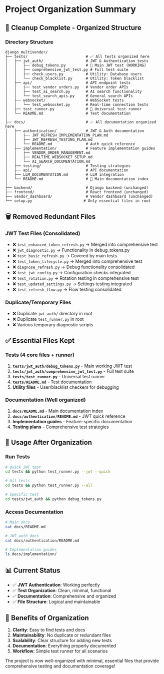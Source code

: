 # Project Organization Summary

## 🧹 Cleanup Complete - Organized Structure

### Directory Structure

```
django_multivendor/
├── tests/                          # ✅ All tests organized here
│   ├── jwt_auth/                   # JWT & Authentication tests
│   │   ├── debug_tokens.py         # 🎯 Main JWT test (WORKING)
│   │   ├── comprehensive_jwt_test.py # Full test suite
│   │   ├── check_users.py          # Utility: Database users
│   │   └── check_blacklist.py      # Utility: Token blacklist
│   ├── api/                        # API endpoint tests
│   │   ├── test_vendor_orders.py   # Vendor order APIs
│   │   ├── test_ai_search.py       # AI search functionality
│   │   └── test_search_apis.py     # General search APIs
│   ├── websocket/                  # WebSocket tests
│   │   └── test_websocket.py       # Real-time connection tests
│   ├── test_runner.py              # 🎯 Universal test runner
│   └── README.md                   # Test documentation
│
├── docs/                           # ✅ All documentation organized here
│   ├── authentication/             # JWT & Auth documentation
│   │   ├── JWT_REFRESH_IMPLEMENTATION_PLAN.md
│   │   ├── JWT_REFRESH_TESTING_PLAN.md
│   │   └── README.md               # Auth quick reference
│   ├── implementation/             # Feature implementation guides
│   │   ├── VENDOR_ORDER_MANAGEMENT.md
│   │   ├── REALTIME_WEBSOCKET_SETUP.md
│   │   └── AI_SEARCH_DOCUMENTATION.md
│   ├── testing/                    # Testing strategies
│   ├── api/                        # API documentation
│   ├── LLM_DOCUMENTATION.md        # LLM integration
│   └── README.md                   # 🎯 Main documentation index
│
├── backend/                        # Django backend (unchanged)
├── frontend/                       # React frontend (unchanged)
├── vendor_dashboard/               # Vendor dashboard (unchanged)
└── setup.py                       # Only essential files in root
```

## 🗑️ Removed Redundant Files

### JWT Test Files (Consolidated)

- ❌ `test_enhanced_token_refresh.py` → Merged into comprehensive test
- ❌ `jwt_diagnostic.py` → Functionality in debug_tokens.py
- ❌ `test_basic_refresh.py` → Covered by main tests
- ❌ `test_token_lifecycle.py` → Merged into comprehensive test
- ❌ `diagnose_refresh.py` → Debug functionality consolidated
- ❌ `test_jwt_config.py` → Configuration checks integrated
- ❌ `test_rotation.py` → Rotation testing in comprehensive test
- ❌ `test_updated_settings.py` → Settings testing integrated
- ❌ `test_refresh_flow.py` → Flow testing consolidated

### Duplicate/Temporary Files

- ❌ Duplicate `jwt_auth/` directory in root
- ❌ Duplicate `test_runner.py` in root
- ❌ Various temporary diagnostic scripts

## ✅ Essential Files Kept

### Tests (4 core files + runner)

1. **`tests/jwt_auth/debug_tokens.py`** - Main working JWT test
2. **`tests/jwt_auth/comprehensive_jwt_test.py`** - Full test suite
3. **`tests/test_runner.py`** - Universal test runner
4. **`tests/README.md`** - Test documentation
5. **Utility files** - User/blacklist checkers for debugging

### Documentation (Well organized)

1. **`docs/README.md`** - Main documentation index
2. **`docs/authentication/README.md`** - JWT quick reference
3. **Implementation guides** - Feature-specific documentation
4. **Testing plans** - Comprehensive test strategies

## 🚀 Usage After Organization

### Run Tests

```bash
# Quick JWT test
cd tests && python test_runner.py --jwt --quick

# All tests
cd tests && python test_runner.py --all

# Specific test
cd tests/jwt_auth && python debug_tokens.py
```

### Access Documentation

```bash
# Main docs
cat docs/README.md

# JWT auth docs
cat docs/authentication/README.md

# Implementation guides
ls docs/implementation/
```

## 📊 Current Status

- ✅ **JWT Authentication**: Working perfectly
- ✅ **Test Organization**: Clean, minimal, functional
- ✅ **Documentation**: Comprehensive and organized
- ✅ **File Structure**: Logical and maintainable

## 🎯 Benefits of Organization

1. **Clarity**: Easy to find tests and docs
2. **Maintainability**: No duplicate or redundant files
3. **Scalability**: Clear structure for adding new tests
4. **Documentation**: Everything properly documented
5. **Workflow**: Simple test runner for all scenarios

The project is now well-organized with minimal, essential files that provide comprehensive testing and documentation coverage!

